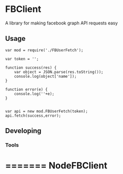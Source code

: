 # FBClient
A library for making facebook graph API requests easy


## Usage
	var mod = require('./FBUserFetch');
	
	var token = '';
	
	function success(res) {
		var object = JSON.parse(res.toString());
		console.log(object['name']);
	}
	
	function error(e) {
		console.log(''+e);
	}
	
	
	var api = new mod.FBUserFetch(token);
	api.fetch(success,error);



## Developing



### Tools
=======
NodeFBClient
============